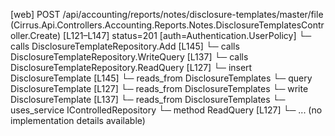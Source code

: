[web] POST /api/accounting/reports/notes/disclosure-templates/master/file  (Cirrus.Api.Controllers.Accounting.Reports.Notes.DisclosureTemplatesController.Create)  [L121–L147] status=201 [auth=Authentication.UserPolicy]
  └─ calls DisclosureTemplateRepository.Add [L145]
  └─ calls DisclosureTemplateRepository.WriteQuery [L137]
  └─ calls DisclosureTemplateRepository.ReadQuery [L127]
  └─ insert DisclosureTemplate [L145]
    └─ reads_from DisclosureTemplates
  └─ query DisclosureTemplate [L127]
    └─ reads_from DisclosureTemplates
  └─ write DisclosureTemplate [L137]
    └─ reads_from DisclosureTemplates
  └─ uses_service IControlledRepository<DisclosureTemplate>
    └─ method ReadQuery [L127]
      └─ ... (no implementation details available)

